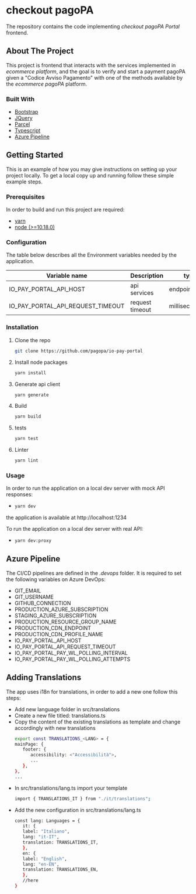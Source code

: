 # checkout pagoPA

The repository contains the code implementing _checkout pagoPA Portal_ frontend.

## About The Project

This project is frontend that interacts with the services implemented in _ecommerce platform_, and the goal is to verify and start a payment pagoPA given a "Codice Avviso Pagamento" with one of the methods available by the _ecommerce pagoPA_ platform.

### Built With

* [Bootstrap](https://getbootstrap.com)
* [JQuery](https://jquery.com)
* [Parcel](https://parceljs.org)
* [Typescript](https://www.typescriptlang.org)
* [Azure Pipeline](https://azure.microsoft.com)

<!-- GETTING STARTED -->
## Getting Started

This is an example of how you may give instructions on setting up your project locally.
To get a local copy up and running follow these simple example steps.

### Prerequisites

In order to build and run this project are required:

- [yarn](https://yarnpkg.com/)
- [node (>=10.18.0)](https://nodejs.org/it/)

### Configuration

The table below describes all the Environment variables needed by the application.

| Variable name | Description | type |
|----------------|-------------|------|
|IO\_PAY\_PORTAL\_API\_HOST| api services | endpoint/string
|IO\_PAY\_PORTAL\_API\_REQUEST\_TIMEOUT| request timeout | milliseconds

### Installation

1. Clone the repo
   ```sh
   git clone https://github.com/pagopa/io-pay-portal
   ```
2. Install node packages
   ```sh
   yarn install
   ```
4. Generate api client 
   ```sh
   yarn generate
   ```
5. Build 
   ```sh
   yarn build
   ```
6. tests 
   ```sh
   yarn test
   ```
7. Linter 
   ```sh
   yarn lint
   ```

### Usage

In order to run the application on a local dev server with mock API responses:
-  ```sh
   yarn dev
   ```
the application is available at http://localhost:1234

To run the application on a local dev server with real API:
-  ```sh
   yarn dev:proxy
   ```

## Azure Pipeline

The CI/CD pipelines are defined in the _.devops_ folder. It is required to set the following variables on Azure DevOps:

- GIT_EMAIL
- GIT_USERNAME
- GITHUB_CONNECTION
- PRODUCTION_AZURE_SUBSCRIPTION
- STAGING_AZURE_SUBSCRIPTION
- PRODUCTION_RESOURCE_GROUP_NAME
- PRODUCTION_CDN_ENDPOINT
- PRODUCTION_CDN_PROFILE_NAME
- IO_PAY_PORTAL_API_HOST
- IO_PAY_PORTAL_API_REQUEST_TIMEOUT
- IO_PAY_PORTAL_PAY_WL_POLLING_INTERVAL
- IO_PAY_PORTAL_PAY_WL_POLLING_ATTEMPTS

## Adding Translations

The app uses i18n for translations, in order to add a new one follow this steps:
- Add new language folder in src/translations
- Create a new file titled: translations.ts
- Copy the content of the existing translations as template and change accordingly with new translations
   ```sh
   export const TRANSLATIONS_<LANG> = {
   mainPage: {
      footer: {
         accessibility: <"Accessibilità">,
         ...
      },
   },
   ...
   ```
- In src/translations/lang.ts import your template
   ```sh
   import { TRANSLATIONS_IT } from "./it/translations";
   ```
- Add the new configuration in src/translations/lang.ts
   ```sh
   const lang: Languages = {
      it: {
      label: "Italiano",
      lang: "it-IT",
      translation: TRANSLATIONS_IT,
      },
      en: {
      label: "English",
      lang: "en-EN",
      translation: TRANSLATIONS_EN,
      },
      //here
   }
   ```